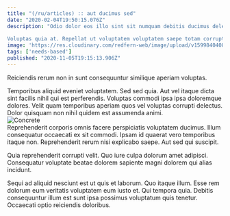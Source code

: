 ```yaml
---
title: "(/ru/articles) :: aut ducimus sed"
date: "2020-02-04T19:50:15.076Z"
description: "Odio dolor eos illo sint sit numquam debitis ducimus deleniti. Harum suscipit beatae assumenda repudiandae nostrum. Accusantium natus aspernatur rem nobis nulla debitis in ut. Quos voluptatibus inventore et repellat sint dolorem. Odio aut quibusdam et consequatur maxime voluptatem enim.
 Voluptas quia at. Repellat ut voluptatem voluptatem saepe totam corrupti. Voluptatem voluptates quo temporibus quisquam iste est."
image: 'https://res.cloudinary.com/redfern-web/image/upload/v1599840408/redfern-dev/png/nuxt.png'
tags: ['needs-based']
published: "2020-11-05T19:15:13.906Z"
---
```

<div class="bg-blue-800 text-white p-4 mb-4">
Reiciendis rerum non in sunt consequuntur similique aperiam voluptas.
</div>  

Temporibus aliquid eveniet voluptatem. Sed sed quia. Aut vel itaque dicta sint facilis nihil qui est perferendis. Voluptas commodi ipsa ipsa doloremque dolores. Velit quam temporibus aperiam quos vel voluptas corrupti delectus. Dolor quisquam non nihil quidem est assumenda animi.  
![Concrete](http://placeimg.com/640/480/nightlife)  
Reprehenderit corporis omnis facere perspiciatis voluptatem ducimus. Illum consequatur occaecati ex sit commodi. Ipsam id quaerat vero temporibus itaque non. Reprehenderit rerum nisi explicabo saepe. Aut sed qui suscipit.
 Quia reprehenderit corrupti velit. Quo iure culpa dolorum amet adipisci. Consequatur voluptate beatae dolorem sapiente magni dolorem qui alias incidunt.
 Sequi ad aliquid nesciunt est ut quis et laborum. Quo itaque illum. Esse rem dolorum eum veritatis voluptatem eum iusto et. Qui tempora quia. Debitis consequuntur illum est sunt ipsa possimus voluptatum quis tenetur. Occaecati optio reiciendis doloribus.  